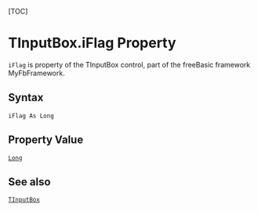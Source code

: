 [TOC]
# TInputBox.iFlag Property

`iFlag` is property of the TInputBox control, part of the freeBasic framework MyFbFramework.
## Syntax
```freeBasic
iFlag As Long
```
## Property Value
[`Long`]("https://www.freebasic.net/wiki/KeyPgLong")
## See also
[`TInputBox`](TInputBox.md)
